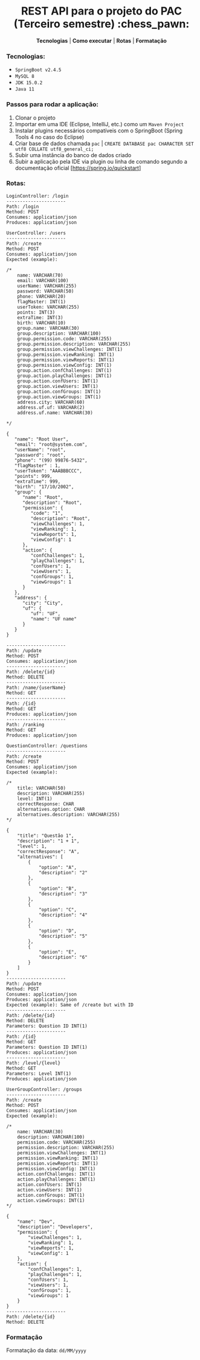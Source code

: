 <h1 align="center">
REST API para o projeto do PAC (Terceiro semestre) :chess_pawn:
</h1>

<p align="center">
<b>Tecnologias</b> |
<b>Como executar</b> |
<b>Rotas</b> |
<b>Formatação</b>
</p>

### Tecnologias:

- `SpringBoot v2.4.5`
- `MySQL 8`
- `JDK 15.0.2`
- `Java 11`

### Passos para rodar a aplicação:
1. Clonar o projeto
2. Importar em uma IDE (Eclipse, IntelliJ, etc.) como um `Maven Project`
3. Instalar plugins necessários compatíveis com o SpringBoot (Spring Tools 4 no caso do Eclipse)
4. Criar base de dados chamada `pac` |
``CREATE DATABASE pac CHARACTER SET utf8 COLLATE utf8_general_ci;``
5. Subir uma instância do banco de dados criado
6. Subir a aplicação pela IDE via plugin ou linha de comando segundo a documentação oficial [https://spring.io/quickstart]

### Rotas:

```
LoginController: /login
---------------------- 
Path: /login
Method: POST
Consumes: application/json
Produces: application/json
```
```
UserController: /users
---------------------- 
Path: /create 
Method: POST
Consumes: application/json
Expected (example):

/*
    name: VARCHAR(70)
    email: VARCHAR(100)
    userName: VARCHAR(255)
    password: VARCHAR(50)
    phone: VARCHAR(20)
    flagMaster: INT(1)
    userToken: VARCHAR(255)
    points: INT(3)
    extraTime: INT(3)
    birth: VARCHAR(10)
    group.name: VARCHAR(30)
    group.description: VARCHAR(100)
    group.permission.code: VARCHAR(255)
    group.permission.description: VARCHAR(255)
    group.permission.viewChallenges: INT(1)
    group.permission.viewRanking: INT(1)
    group.permission.viewReports: INT(1)
    group.permission.viewConfig: INT(1)
    group.action.confChallenges: INT(1)
    group.action.playChallenges: INT(1)
    group.action.confUsers: INT(1)
    group.action.viewUsers: INT(1)
    group.action.confGroups: INT(1)
    group.action.viewGroups: INT(1)
    address.city: VARCHAR(60)
    address.uf.uf: VARCHAR(2)
    address.uf.name: VARCHAR(30)
    
*/

{
   "name": "Root User",
   "email": "root@system.com",
   "userName": "root",
   "password": "root",
   "phone": "(99) 99876-5432",
   "flagMaster" : 1,
   "userToken": "AAABBBCCC",
   "points": 999,
   "extraTime": 999,
   "birth": "17/10/2002",
   "group": {
      "name": "Root",
      "description": "Root",
      "permission": {
         "code": "1",
         "description": "Root",
         "viewChallenges": 1,
         "viewRanking": 1,
         "viewReports": 1,
         "viewConfig": 1
      },
      "action": {
         "confChallenges": 1,
         "playChallenges": 1,
         "confUsers": 1,
         "viewUsers": 1,
         "confGroups": 1,
         "viewGroups": 1
      }
   },
   "address": {
      "city": "City",
      "uf": {
         "uf": "UF",
         "name": "UF name"
      }
   }
}

---------------------- 
Path: /update
Method: POST
Consumes: application/json
----------------------
Path: /delete/{id}
Method: DELETE
----------------------
Path: /name/{userName}
Method: GET
----------------------
Path: /{id}
Method: GET
Produces: application/json
----------------------
Path: /ranking
Method: GET
Produces: application/json
```
```
QuestionController: /questions
---------------------- 
Path: /create
Method: POST
Consumes: application/json
Expected (example): 

/*
    title: VARCHAR(50)
    description: VARCHAR(255)
    level: INT(1)
    correctResponse: CHAR
    alternatives.option: CHAR
    alternatives.description: VARCHAR(255)
*/

{
    "title": "Questão 1", 
    "description": "1 + 1", 
    "level": 1, 
    "correctResponse": "A", 
    "alternatives": [
        {
            "option": "A", 
            "description": "2" 
        },
        {
            "option": "B",
            "description": "3"
        },
        {
            "option": "C",
            "description": "4"
        },
        {
            "option": "D",
            "description": "5"
        },
        {
            "option": "E",
            "description": "6"
        }
    ]
}
----------------------
Path: /update
Method: POST
Consumes: application/json
Produces: application/json
Expected (example): Same of /create but with ID
----------------------
Path: /delete/{id}
Method: DELETE
Parameters: Question ID INT(1)
----------------------
Path: /{id}
Method: GET
Parameters: Question ID INT(1)
Produces: application/json
----------------------
Path: /level/{level}
Method: GET
Parameters: Level INT(1)
Produces: application/json
```
```
UserGroupController: /groups
---------------------- 
Path: /create 
Method: POST
Consumes: application/json
Expected (example):

/*
    name: VARCHAR(30)
    description: VARCHAR(100)
    permission.code: VARCHAR(255)
    permission.description: VARCHAR(255)
    permission.viewChallenges: INT(1)
    permission.viewRanking: INT(1)
    permission.viewReports: INT(1)
    permission.viewConfig: INT(1)
    action.confChallenges: INT(1)
    action.playChallenges: INT(1)
    action.confUsers: INT(1)
    action.viewUsers: INT(1)
    action.confGroups: INT(1)
    action.viewGroups: INT(1)
*/

{
    "name": "Dev",
    "description": "Developers",
    "permission": {
        "viewChallenges": 1,
        "viewRanking": 1,
        "viewReports": 1,
        "viewConfig": 1
    },
    "action": {
        "confChallenges": 1,
        "playChallenges": 1,
        "confUsers": 1,
        "viewUsers": 1,
        "confGroups": 1,
        "viewGroups": 1
    }
}
---------------------- 
Path: /delete/{id} 
Method: DELETE
```

### Formatação

Formatação da data: `dd/MM/yyyy`
